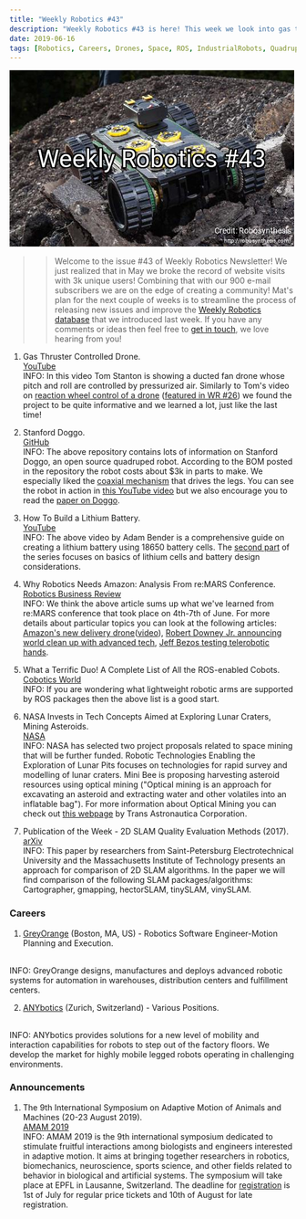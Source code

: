 ```yaml
---
title: "Weekly Robotics #43"
description: "Weekly Robotics #43 is here! This week we look into gas thruster controlled drone, a fully open source quadruped, building batteries and more!"
date: 2019-06-16
tags: [Robotics, Careers, Drones, Space, ROS, IndustrialRobots, Quadrupeds, Sensors]
---
```

![HeaderImage](/img/headers/43.jpg "Header image")

>> Welcome to the issue #43 of Weekly Robotics Newsletter! We just realized that in May we broke the record of website visits with 3k unique users! Combining that with our 900 e-mail subscribers we are on the edge of creating a community! Mat's plan for the next couple of weeks is to streamline the process of releasing new issues and improve the [Weekly Robotics database](https://weeklyrobotics.com/awesome-wr) that we introduced last week. If you have any comments or ideas then feel free to [get in touch](mailto:contact@weeklyrobotics.com), we love hearing from you!

1) Gas Thruster Controlled Drone.
<br>[YouTube](https://youtu.be/XpA6qpNlNOE)<br>
INFO: In this video Tom Stanton is showing a ducted fan drone whose pitch and roll are controlled by pressurized air. Similarly to Tom's video on [reaction wheel control of a drone](https://youtu.be/4kfBEaTncjI) ([featured in WR #26](https://weeklyrobotics.com/weekly-robotics-26)) we found the project to be quite informative and we learned a lot, just like the last time!

2) Stanford Doggo.
<br>[GitHub](https://github.com/Nate711/StanfordDoggoProject)<br>
INFO: The above repository contains lots of information on Stanford Doggo, an open source quadruped robot. According to the BOM posted in the repository the robot costs about $3k in parts to make. We especially liked the [coaxial mechanism](https://youtu.be/6PL3aur4g4c) that drives the legs. You can see the robot in action in [this YouTube video](https://youtu.be/cJxotk4lR90) but we also encourage you to read the [paper on Doggo](https://arxiv.org/abs/1905.04254).

3) How To Build a Lithium Battery.
<br>[YouTube](https://youtu.be/JldTYkcFDM8)<br>
INFO: The above video by Adam Bender is a comprehensive guide on creating a lithium battery using 18650 battery cells. The [second part](https://youtu.be/f9fZZVfcBVQ) of the series focuses on basics of lithium cells and battery design considerations.

4) Why Robotics Needs Amazon: Analysis From re:MARS Conference.
<br>[Robotics Business Review](https://www.roboticsbusinessreview.com/events/why-robotics-needs-amazon-analysis-from-remars-conference/)<br>
INFO: We think the above article sums up what we've learned from re:MARS conference that took place on 4th-7th of June. For more details about particular topics you can look at the following articles: [Amazon's new delivery drone](https://blog.aboutamazon.com/transportation/a-drone-program-taking-flight)([video](https://youtu.be/3HJtmx5f1Fc)), [Robert Downey Jr. announcing world clean up with advanced tech](https://variety.com/2019/digital/news/robert-downey-jr-footprint-coalition-1203233371/), [Jeff Bezos testing telerobotic hands](https://youtu.be/b8K2e3Y7QtI).

5) What a Terrific Duo! A Complete List of All the ROS-enabled Cobots.
<br>[Cobotics World](https://www.coboticsworld.com/2019/05/27/what-a-terrific-duo-a-complete-list-of-all-the-ros-enabled-cobots/)<br>
INFO: If you are wondering what lightweight robotic arms are supported by ROS packages then the above list is a good start.

6) NASA Invests in Tech Concepts Aimed at Exploring Lunar Craters, Mining Asteroids.
<br>[NASA](https://www.nasa.gov/press-release/nasa-invests-in-tech-concepts-aimed-at-exploring-lunar-craters-mining-asteroids)<br>
INFO: NASA has selected two project proposals related to space mining that will be further funded. Robotic Technologies Enabling the Exploration of Lunar Pits focuses on technologies for rapid survey and modelling of lunar craters. Mini Bee is proposing harvesting asteroid resources using optical mining ("Optical mining is an approach for excavating an asteroid and extracting water and other volatiles into an inflatable bag"). For more information about Optical Mining you can check out [this webpage](http://www.transastracorp.com/optical-mining.html) by Trans Astronautica Corporation.

7) Publication of the Week - 2D SLAM Quality Evaluation Methods (2017).
<br>[arXiv](https://arxiv.org/abs/1708.02354)<br>
INFO: This paper by researchers from Saint-Petersburg Electrotechnical University and the Massachusetts Institute of Technology presents an approach for comparison of 2D SLAM algorithms. In the paper we will find comparison of the following SLAM packages/algorithms: Cartographer, gmapping, hectorSLAM, tinySLAM, vinySLAM.

### Careers

1) [GreyOrange](https://www.greyorange.com/career-details/274) (Boston, MA, US) - Robotics Software Engineer-Motion Planning and Execution.
<br>
INFO: GreyOrange designs, manufactures and deploys advanced robotic systems for automation in warehouses, distribution centers and fulfillment centers.

2) [ANYbotics](https://www.anybotics.com/about/#career) (Zurich, Switzerland) - Various Positions.
<br>
INFO: ANYbotics provides solutions for a new level of mobility and interaction capabilities for robots to step out of the factory floors. We develop the market for highly mobile legged robots operating in challenging environments.

### Announcements

1) The 9th International Symposium on Adaptive Motion of Animals and Machines (20-23 August 2019).
<br>[AMAM 2019 ](https://amam2019.epfl.ch/)<br>
INFO: AMAM 2019 is the 9th international symposium dedicated to stimulate fruitful interactions among biologists and engineers interested in adaptive motion. It aims at bringing together researchers in robotics, biomechanics, neuroscience, sports science, and other fields related to behavior in biological and artificial systems. The symposium will take place at EPFL in Lausanne, Switzerland. The deadline for [registration](https://amam2019.epfl.ch/register.php) is 1st of July for regular price tickets and 10th of August for late registration.
